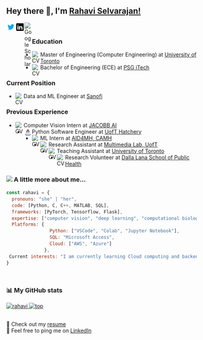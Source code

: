 ## Hey there 👋, I'm <a href="https://rahaviselvarajan.github.io/"> Rahavi Selvarajan! </a>

<a href="https://twitter.com/RahaviSelva30"><img align="left" alt="Twitter" width="24px" src="https://github.com/RahaviSelvarajan/RahaviSelvarajan/blob/main/icons8-twitter-22.svg" /></a>
<a href="https://www.linkedin.com/in/rahavi-selv/"><img align="left" alt="LinkedIN" width="24px" src="https://github.com/RahaviSelvarajan/RahaviSelvarajan/blob/main/icons8-linkedin-50.png" /></a>
<a href="https://scholar.google.ca/citations?user=PAab4NEAAAAJ&hl=en"><img align="left" alt="Google Scholar" width="20px" src="https://github.com/RahaviSelvarajan/rselva/blob/1ae2d6eb07681c9ad1b04fef68da9532a0ed432d/google-scholar-square.svg" /></a>
<br />

### Education
- <img align="left" alt="CV" width="22px" src="https://github.com/RahaviSelvarajan/rselva/blob/060c178d71116ddbcf7e88c404e53b5ef7866f9a/graduating-student.png"/>  Master of Engineering (Computer Engineering) at <a href="https://www.utoronto.ca/"> University of Toronto</a> <br />
- <img align="left" alt="CV" width="22px" src="https://github.com/RahaviSelvarajan/rselva/blob/060c178d71116ddbcf7e88c404e53b5ef7866f9a/graduating-student.png"/>  Bachelor of Engineering (ECE) at <a href="https://www.utoronto.ca/"> PSG iTech</a> <br />

### Current Position
- <img align="left" alt="CV" width="22px" src="https://github.com/RahaviSelvarajan/rselva/blob/060c178d71116ddbcf7e88c404e53b5ef7866f9a/machine-learning.png" />  Data and ML Engineer at <a href="https://www.sanofi.com/en"> Sanofi</a> <br />

### Previous Experience
- <img align="left" alt="CV" width="22px" src="https://github.com/RahaviSelvarajan/rselva/blob/8750df97d7df6e8d3eb82586653e029ac1bfb858/CV.png" /> Computer Vision Intern at <a href="https://www.jacobb.ai/en/"> JACOBB AI </a> <br />
- <img align="left" alt="CV" width="22px" src="https://github.com/RahaviSelvarajan/RahaviSelvarajan/blob/021db1084bc6d56cde1e18bfa99bb317ff6b9d50/softeng.png" /> Python Software Engineer at <a href="https://github.com/MoveMatch"> UofT Hatchery </a> <br />
- <img align="left" alt="CV" width="22px" src="https://github.com/RahaviSelvarajan/rselva/blob/060c178d71116ddbcf7e88c404e53b5ef7866f9a/machine-learning.png" />  ML Intern at <a href="https://aid4mental.health/"> AID4MH, CAMH</a> <br />
- <img align="left" alt="CV" width="22px" src="https://github.com/RahaviSelvarajan/rselva/blob/060c178d71116ddbcf7e88c404e53b5ef7866f9a/idea.png" />   Research Assistant at <a href="https://www.dsp.utoronto.ca/"> Multimedia Lab, UofT </a> <br />
- <img align="left" alt="CV" width="22px" src="https://github.com/RahaviSelvarajan/rselva/blob/df618baf23ba7f29f9b8e7a3b35e6e87baac7758/girl.png" /> Teaching Assistant at <a href="https://www.utoronto.ca/"> University of Toronto</a> <br />
- <img align="left" alt="CV" width="22px" src="https://github.com/RahaviSelvarajan/rselva/blob/060c178d71116ddbcf7e88c404e53b5ef7866f9a/woman.png" />  Research Volunteer at <a href="https://www.dlsph.utoronto.ca/"> Dalla Lana School of Public Health </a> <br />


### <img src="https://media.giphy.com/media/VgCDAzcKvsR6OM0uWg/giphy.gif" width="50"> A little more about me...  

```javascript
const rahavi = {
  pronouns: "she" | "her",
  code: [Python, C, C++, MATLAB, SQL],
  frameworks: [PyTorch, Tensorflow, Flask],
  expertise: ["computer vision", "deep learning", "computational biology"],
  Platforms: {
                Python: ["VSCode", "Colab", "Jupyter Notebook"],
                SQL: "Microsoft Access",
                Cloud: ["AWS", "Azure"]
              },
 Current interests: "I am currently learning Cloud computing and backend development"
}
```
<br />

### 📊 My GitHub stats
<p>
<a href="https://github.com/RahaviSelvarajan">
  <img height="180em" src="https://github-readme-stats-sigma-five.vercel.app/api?username=RahaviSelvarajan&show_icons=true&theme=algolia&include_all_commits=true&count_private=true" alt="rahavi" />
  <img height="180em" src="https://github-readme-stats-sigma-five.vercel.app/api/top-langs/?username=RahaviSelvarajan&layout=compact&langs_count=8&theme=algolia" alt="top" />
</a>
</p>
 
<br />
📝 Check out my <a href="https://github.com/RahaviSelvarajan/rselva/blob/652fc64691d5cba5c8bf8b0b3efd73f747d74ec4/CV.pdf"> resume </a> <br />
💬 Feel free to ping me on <a href="https://www.linkedin.com/in/rahavi-selv/"> LinkedIn </a>
